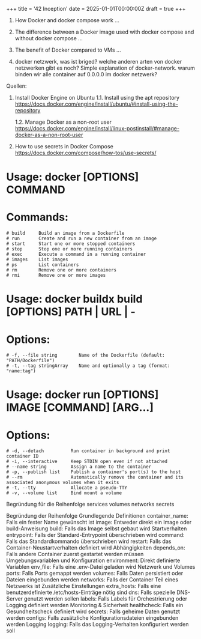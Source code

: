 +++
title = '42 Inception'
date = 2025-01-01T00:00:00Z
draft = true
+++





1. How Docker and docker compose work
...

2. The difference between a Docker image used with docker compose and without docker
compose
...

3. The benefit of Docker compared to VMs
...

4. docker netzwerk, was ist briged? welche anderen arten von docker netzwerken gibt es noch?
Simple explanation of docker-network. warum binden wir alle container auf 0.0.0.0 im docker netzwerk?


Quellen:
1. Install Docker Engine on Ubuntu
    1.1. Install using the apt repository
        https://docs.docker.com/engine/install/ubuntu/#install-using-the-repository

    1.2. Manage Docker as a non-root user
        https://docs.docker.com/engine/install/linux-postinstall/#manage-docker-as-a-non-root-user

2. How to use secrets in Docker Compose
    https://docs.docker.com/compose/how-tos/use-secrets/




# Usage: docker [OPTIONS] COMMAND
# Commands:
    # build     Build an image from a Dockerfile
    # run       Create and run a new container from an image
    # start     Start one or more stopped containers
    # stop      Stop one or more running containers
    # exec      Execute a command in a running container
    # images    List images
    # ps        List containers
    # rm        Remove one or more containers
    # rmi       Remove one or more images

# Usage: docker buildx build [OPTIONS] PATH | URL | -
# Options:
    # -f, --file string        Name of the Dockerfile (default: "PATH/Dockerfile")
    # -t, --tag stringArray    Name and optionally a tag (format: "name:tag")

# Usage: docker run [OPTIONS] IMAGE [COMMAND] [ARG...]
# Options:
    # -d, --detach          Run container in background and print container ID
    # -i, --interactive     Keep STDIN open even if not attached
    # --name string         Assign a name to the container
    # -p, --publish list    Publish a container's port(s) to the host
    # --rm                  Automatically remove the container and its associated anonymous volumes when it exits
    # -t, --tty             Allocate a pseudo-TTY
    # -v, --volume list     Bind mount a volume



Begründung für die Reihenfolge
    services
    volumes
    networks
    secrets

Begründung der Reihenfolge
    Grundlegende Definitionen
        container_name: Falls ein fester Name gewünscht ist
        image: Entweder direkt ein Image oder build-Anweisung
        build: Falls das Image selbst gebaut wird
    Startverhalten
        entrypoint: Falls der Standard-Entrypoint überschrieben wird
        command: Falls das Standardkommando überschrieben wird
        restart: Falls das Container-Neustartverhalten definiert wird
    Abhängigkeiten
        depends_on: Falls andere Container zuerst gestartet werden müssen
    Umgebungsvariablen und Konfiguration
        environment: Direkt definierte Variablen
        env_file: Falls eine .env-Datei geladen wird
    Netzwerk und Volumes
        ports: Falls Ports gemappt werden
        volumes: Falls Daten persistiert oder Dateien eingebunden werden
        networks: Falls der Container Teil eines Netzwerks ist
    Zusätzliche Einstellungen
        extra_hosts: Falls eine benutzerdefinierte /etc/hosts-Einträge nötig sind
        dns: Falls spezielle DNS-Server genutzt werden sollen
        labels: Falls Labels für Orchestrierung oder Logging definiert werden
    Monitoring & Sicherheit
        healthcheck: Falls ein Gesundheitscheck definiert wird
        secrets: Falls geheime Daten genutzt werden
        configs: Falls zusätzliche Konfigurationsdateien eingebunden werden
    Logging
        logging: Falls das Logging-Verhalten konfiguriert werden soll

